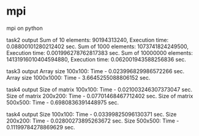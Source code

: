 # mpi

mpi on python

task2 output
Sum of 10 elements: 90194313240, Execution time: 0.08800101280212402 sec.
Sum of 1000 elements: 1073741824249500, Execution time: 0.001996278762817383 sec.
Sum of 10000000 elements: 14131916010404594880, Execution time: 0.062001943588256836 sec.

task3 output
Array size 100x100: Time - 0.023996829986572266 sec.
Array size 1000x1000: Time - 3.6645255088806152 sec.

task4 output
Size of matrix 100x100: Time - 0.021003246307373047 sec.
Size of matrix 200x200: Time - 0.07701468467712402 sec.
Size of matrix 500x500: Time - 0.6980836391448975 sec.

task4 output
Size 100x100: Time - 0.03399825096130371 sec.
Size 200x200: Time - 0.02800273895263672 sec.
Size 500x500: Time - 0.11199784278869629 sec.
